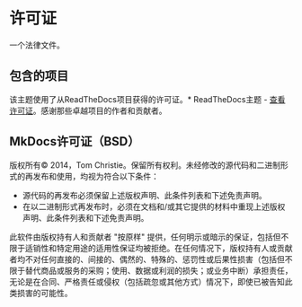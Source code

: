 # 许可证

一个法律文件。

## 包含的项目

该主题使用了从ReadTheDocs项目获得的许可证。* ReadTheDocs主题 - [查看许可证](https://github.com/snide/sphinx_rtd_theme/blob/master/LICENSE)。感谢那些卓越项目的作者和贡献者。

## MkDocs许可证（BSD）

版权所有© 2014，Tom Christie。保留所有权利。未经修改的源代码和二进制形式的再发布和使用，均视为符合以下条件：

* 源代码的再发布必须保留上述版权声明、此条件列表和下述免责声明。
* 在以二进制形式再发布时，必须在文档和/或其它提供的材料中重现上述版权声明、此条件列表和下述免责声明。

此软件由版权持有人和贡献者 "按原样" 提供，任何明示或暗示的保证，包括但不限于适销性和特定用途的适用性保证均被拒绝。在任何情况下，版权持有人或贡献者均不对任何直接的、间接的、偶然的、特殊的、惩罚性或后果性损害（包括但不限于替代商品或服务的采购；使用、数据或利润的损失；或业务中断）承担责任，无论是在合同、严格责任或侵权（包括疏忽或其他方式）情况下，即使已被告知此类损害的可能性。